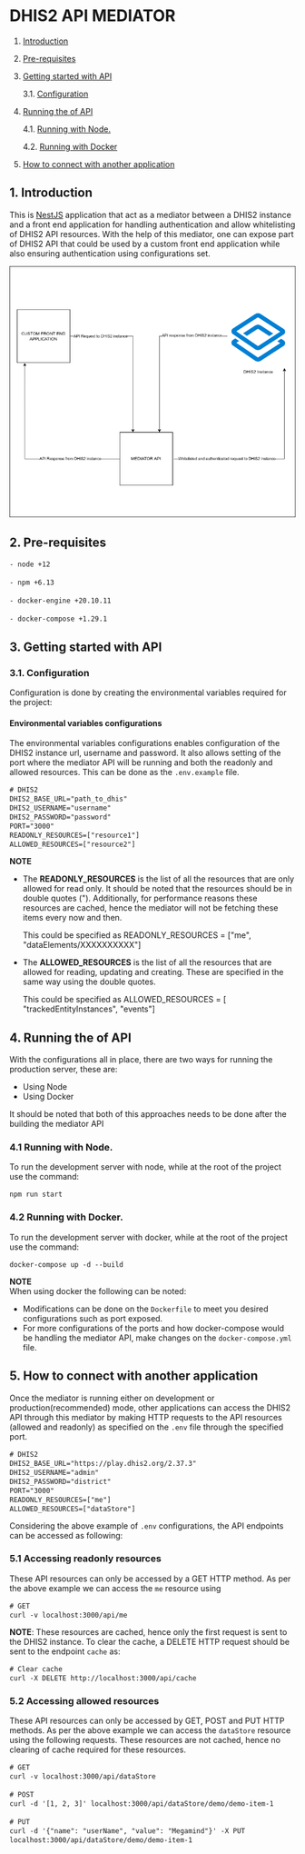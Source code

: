 <!-- [![License: GPL v3](https://img.shields.io/badge/License-GPLv3-blue.svg)](https://www.gnu.org/licenses/gpl-3.0) [![Commitizen friendly](https://img.shields.io/badge/commitizen-friendly-brightgreen.svg)](http://commitizen.github.io/cz-cli/) -->

# DHIS2 API MEDIATOR

1.  [Introduction](#Introduction)

2.  [Pre-requisites](#Pre-requisites)

3.  [Getting started with API](#GetStartedWithAPI)

    3.1. [Configuration](#Configuration)

4.  [Running the of API](#OperationsOfApi)

    4.1. [Running with Node.](#node)

    4.2. [Running with Docker](#docker)

5.  [How to connect with another application](#connect)

## 1. <a name='Introduction'></a>Introduction

This is [NestJS](https://docs.nestjs.com/) application that act as a mediator between a DHIS2 instance and a front end application for handling authentication and allow whitelisting of DHIS2 API resources. With the help of this mediator, one can expose part of DHIS2 API that could be used by a custom front end application while also ensuring authentication using configurations set.

![Flow chart](mediator-flow-chart.png?raw=true 'Mediator flow chart')

## 2. <a name='Pre-requisites'></a>Pre-requisites

```
- node +12

- npm +6.13

- docker-engine +20.10.11

- docker-compose +1.29.1

```

## 3. <a name='GetStartedWithAPI'></a>Getting started with API

### 3.1. <a name='Configuration'></a>Configuration

Configuration is done by creating the environmental variables required for the project:

#### Environmental variables configurations

The environmental variables configurations enables configuration of the DHIS2 instance url, username and password. It also allows setting of the port where the mediator API will be running and both the readonly and allowed resources. This can be done as the `.env.example` file.

```
# DHIS2
DHIS2_BASE_URL="path_to_dhis"
DHIS2_USERNAME="username"
DHIS2_PASSWORD="password"
PORT="3000"
READONLY_RESOURCES=["resource1"]
ALLOWED_RESOURCES=["resource2"]
```

<strong>NOTE</strong>

<ul>
  <li>The <strong>READONLY_RESOURCES</strong> is the list of all the resources that are only allowed for read only. It should be noted that the resources should be in double quotes ("). Additionally, for performance reasons these resources are cached, hence the mediator will not be fetching these items every now and then.
  
  This could be specified as READONLY_RESOURCES = ["me", "dataElements/XXXXXXXXXX"]</li>

   <li>The <strong>ALLOWED_RESOURCES</strong> is the list of all the resources that are allowed for reading, updating and creating. These are specified in the same way using the double quotes.
  
  This could be specified as ALLOWED_RESOURCES = [ "trackedEntityInstances", "events"]</li>
</ul>

## 4. <a name='OperationsOfApi'></a>Running the of API

With the configurations all in place, there are two ways for running the production server, these are:

<ul>
  <li>Using Node</li>
  <li>Using Docker</li>
</ul>

It should be noted that both of this approaches needs to be done after the building the mediator API

### 4.1 <a name='node'></a>Running with Node.

To run the development server with node, while at the root of the project use the command:

```
npm run start
```

### 4.2 <a name='docker'></a>Running with Docker.

To run the development server with docker, while at the root of the project use the command:

```
docker-compose up -d --build
```

<strong>NOTE</strong> <br />
When using docker the following can be noted:

- Modifications can be done on the `Dockerfile` to meet you desired configurations such as port exposed.
- For more configurations of the ports and how docker-compose would be handling the mediator API, make changes on the `docker-compose.yml` file.

## 5. <a name='connect'></a>How to connect with another application

Once the mediator is running either on development or production(recommended) mode, other applications can access the DHIS2 API through this mediator by making HTTP requests to the API resources (allowed and readonly) as specified on the `.env` file through the specified port.

```
# DHIS2
DHIS2_BASE_URL="https://play.dhis2.org/2.37.3"
DHIS2_USERNAME="admin"
DHIS2_PASSWORD="district"
PORT="3000"
READONLY_RESOURCES=["me"]
ALLOWED_RESOURCES=["dataStore"]
```

Considering the above example of `.env` configurations, the API endpoints can be accessed as following:

### 5.1 Accessing readonly resources

These API resources can only be accessed by a GET HTTP method. As per the above example we can access the `me` resource using

```
# GET
curl -v localhost:3000/api/me
```

<strong>NOTE</strong>: These resources are cached, hence only the first request is sent to the DHIS2 instance. To clear the cache, a DELETE HTTP request should be sent to the endpoint `cache` as:

```
# Clear cache
curl -X DELETE http://localhost:3000/api/cache

```

### 5.2 Accessing allowed resources

These API resources can only be accessed by GET, POST and PUT HTTP methods. As per the above example we can access the `dataStore` resource using the following requests. These resources are not cached, hence no clearing of cache required for these resources.

```
# GET
curl -v localhost:3000/api/dataStore

# POST
curl -d '[1, 2, 3]' localhost:3000/api/dataStore/demo/demo-item-1

# PUT
curl -d '{"name": "userName", "value": "Megamind"}' -X PUT localhost:3000/api/dataStore/demo/demo-item-1

```
